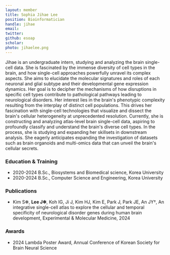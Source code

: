 ```yaml
---
layout: member
title: Sophia Jihae Lee
position: Bioinformatician
handle: jihae
email: 
twitter: 
github: esoap
scholar: 
photo: jihaelee.png
---
```


Jihae is an undergraduate intern, studying and analyzing the brain single-cell data. She is fascinated by the immense diversity of cell types in the brain, and how single-cell approaches powerfully unravel its complex aspects. She aims to elucidate the molecular signatures and roles of each neuronal and glial subtype and their developmental gene expression dynamics. Her goal is to decipher the mechanisms of how disruptions in specific cell types contribute to pathological pathways leading to neurological disorders. Her interest lies in the brain's phenotypic complexity resulting from the interplay of distinct cell populations. This drives her fascination with single-cell technologies that visualize and dissect the brain's cellular heterogeneity at unprecedented resolution. Currently, she is constructing and analyzing atlas-level brain single-cell data, aspiring to profoundly classify and understand the brain's diverse cell types. In the process, she is studying and expanding her skillsets in downstream analysis. She eagerly anticipates expanding the investigation of datasets such as brain organoids and multi-omics data that can unveil the brain's cellular secrets.


### Education & Training
- 2020-2024 B.Sc., Biosystems and Biomedical science, Korea University
- 2020-2024 B.Sc., Computer Science and Engineering, Korea University

### Publications
- Kim S✻, **Lee J✻**, Koh IG, Ji J, Kim HJ, Kim E, Park J, Park JE, An JY†, An integrative single-cell atlas to explore the cellular and temporal specificity of neurological disorder genes during human brain development, Experimental & Molecular Medicine, 2024

### Awards
- 2024 Lambda Poster Award, Annual Conference of Korean Society for Brain Neural Science